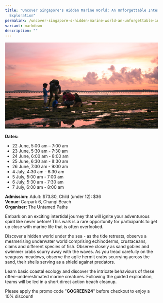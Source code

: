 ```yaml
---
title: "Uncover Singapore's Hidden Marine World: An Unforgettable Intertidal
  Exploration"
permalink: /uncover-singapore-s-hidden-marine-world-an-unforgettable-intertidal-exploration/
variant: markdown
description: ""
---
```

![Uncover_Spore_Hidden_Marine_World](/images/Tours/Uncover_Singapore_s_Hidden_Marine_World_An_Unforgettable_Intertidal_Exploration.jpg)

**Dates:** <br> 
* 22 June, 5:00 am – 7:00 am&nbsp;
* 23 June, 5:30 am - 7:30 am&nbsp;
* 24 June, 6:00 am - 8:00 am&nbsp;
* 25 June, 6:30 am - 8:30 am&nbsp;
* 26 June, 7:00 am - 9:00 am&nbsp;
* 4 July, 4:30 am - 6:30 am
* 5 July, 5:00 am - 7:00 am&nbsp;
* 6 July, 5:30 am - 7:30 am&nbsp;
* 7 July, 6:00 am - 8:00 am

**Admission:** Adult: $73.80, Child (under 12): $36<br> 
**Venue:** Carpark 6, Changi Beach<br> 
**Organiser:** The Untamed Paths

Embark on an exciting intertidal journey that will ignite your adventurous spirit like never before! This walk is a rare opportunity for participants to get up close with marine life that is often overlooked.&nbsp;&nbsp;

Discover a hidden world under the sea - as the tide retreats, observe a mesmerising underwater world comprising echinoderms, crustaceans, clams and different species of fish. Observe closely as sand gobies and swimmer crabs scurry away with the waves. As you tread carefully on the seagrass meadows, observe the agile hermit crabs scurrying across the sand, their shells serving as a shield against predators.&nbsp;&nbsp;

Learn basic coastal ecology and discover the intricate behaviours of these often–underestimated marine creatures. Following the guided exploration, teams will be led in a short direct action beach cleanup.&nbsp;

Please apply the promo code "**GOGREEN24**" before checkout to enjoy a 10% discount!